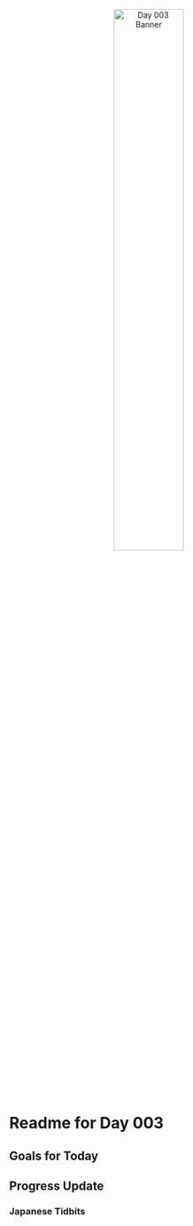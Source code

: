 <div align="center">
 <img src="../..Images/image_003.jpg" alt="Day 003 Banner" width="50%">
</div>

# Readme for Day 003

## Goals for Today

## Progress Update

### Japanese Tidbits

